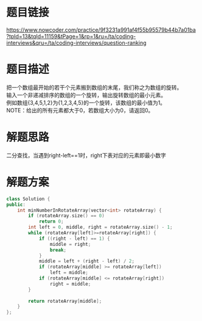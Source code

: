题目链接
===
https://www.nowcoder.com/practice/9f3231a991af4f55b95579b44b7a01ba?tpId=13&tqId=11159&tPage=1&rp=1&ru=/ta/coding-interviews&qru=/ta/coding-interviews/question-ranking

题目描述
===
把一个数组最开始的若干个元素搬到数组的末尾，我们称之为数组的旋转。</br>
输入一个非递减排序的数组的一个旋转，输出旋转数组的最小元素。</br>
例如数组{3,4,5,1,2}为{1,2,3,4,5}的一个旋转，该数组的最小值为1。</br>
NOTE：给出的所有元素都大于0，若数组大小为0，请返回0。</br>

解题思路
===
二分查找，当遇到right-left==1时，right下表对应的元素即最小数字

解题方案
===
```cpp
class Solution {
public:
    int minNumberInRotateArray(vector<int> rotateArray) {
        if (rotateArray.size() == 0)
            return 0;
        int left = 0, middle, right = rotateArray.size() - 1;
        while (rotateArray[left]>=rotateArray[right]) {
            if ((right - left) == 1) {
                middle = right;
                break;
            }
            middle = left + (right - left) / 2;
            if (rotateArray[middle] >= rotateArray[left])
                left = middle;
            if (rotateArray[middle] <= rotateArray[right])
                right = middle;
        }
        
        return rotateArray[middle];
    }
};
```

